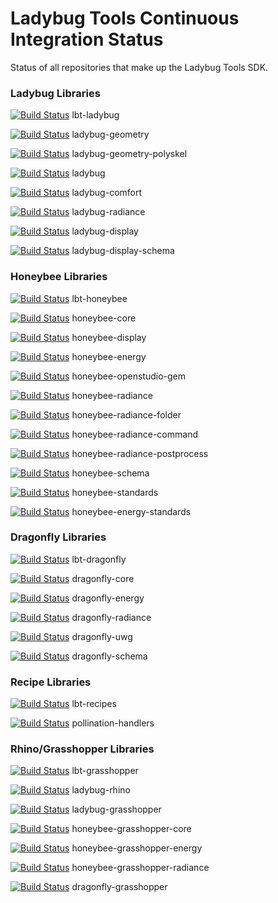 # Ladybug Tools Continuous Integration Status

Status of all repositories that make up the Ladybug Tools SDK.

### Ladybug Libraries

[![Build Status](https://github.com/ladybug-tools/lbt-ladybug/workflows/CI/badge.svg)](https://github.com/ladybug-tools/lbt-ladybug/actions) lbt-ladybug

[![Build Status](https://github.com/ladybug-tools/ladybug-geometry/workflows/CI/badge.svg)](https://github.com/ladybug-tools/ladybug-geometry/actions) ladybug-geometry

[![Build Status](https://github.com/ladybug-tools/ladybug-geometry-polyskel/workflows/CI/badge.svg)](https://github.com/ladybug-tools/ladybug-geometry-polyskel/actions) ladybug-geometry-polyskel

[![Build Status](https://github.com/ladybug-tools/ladybug/workflows/CI/badge.svg)](https://github.com/ladybug-tools/ladybug/actions) ladybug

[![Build Status](https://github.com/ladybug-tools/ladybug-comfort/workflows/CI/badge.svg)](https://github.com/ladybug-tools/ladybug-comfort/actions) ladybug-comfort

[![Build Status](https://github.com/ladybug-tools/ladybug-radiance/workflows/CI/badge.svg)](https://github.com/ladybug-tools/ladybug-radiance/actions) ladybug-radiance

[![Build Status](https://github.com/ladybug-tools/ladybug-display/workflows/CI/badge.svg)](https://github.com/ladybug-tools/ladybug-display/actions) ladybug-display

[![Build Status](https://github.com/ladybug-tools/ladybug-display-schema/workflows/CI/badge.svg)](https://github.com/ladybug-tools/ladybug-display-schema/actions) ladybug-display-schema

### Honeybee Libraries

[![Build Status](https://github.com/ladybug-tools/lbt-honeybee/workflows/CI/badge.svg)](https://github.com/ladybug-tools/lbt-honeybee/actions) lbt-honeybee

[![Build Status](https://github.com/ladybug-tools/honeybee-core/workflows/CI/badge.svg)](https://github.com/ladybug-tools/honeybee-core/actions) honeybee-core

[![Build Status](https://github.com/ladybug-tools/honeybee-display/workflows/CI/badge.svg)](https://github.com/ladybug-tools/honeybee-display/actions) honeybee-display

[![Build Status](https://github.com/ladybug-tools/honeybee-energy/workflows/CI/badge.svg)](https://github.com/ladybug-tools/honeybee-energy/actions) honeybee-energy

[![Build Status](https://github.com/ladybug-tools/honeybee-openstudio-gem/workflows/CI/badge.svg)](https://github.com/ladybug-tools/honeybee-openstudio-gem/actions) honeybee-openstudio-gem

[![Build Status](https://github.com/ladybug-tools/honeybee-radiance/workflows/CI/badge.svg)](https://github.com/ladybug-tools/honeybee-radiance/actions) honeybee-radiance

[![Build Status](https://github.com/ladybug-tools/honeybee-radiance-folder/workflows/CI/badge.svg)](https://github.com/ladybug-tools/honeybee-radiance-folder/actions) honeybee-radiance-folder

[![Build Status](https://github.com/ladybug-tools/honeybee-radiance-command/workflows/CI/badge.svg)](https://github.com/ladybug-tools/honeybee-radiance-command/actions) honeybee-radiance-command

[![Build Status](https://github.com/ladybug-tools/honeybee-radiance-postprocess/workflows/CI/badge.svg)](https://github.com/ladybug-tools/honeybee-radiance-postprocess/actions) honeybee-radiance-postprocess

[![Build Status](https://github.com/ladybug-tools/honeybee-schema/workflows/CI/badge.svg)](https://github.com/ladybug-tools/honeybee-schema/actions) honeybee-schema

[![Build Status](https://github.com/ladybug-tools/honeybee-standards/workflows/CI/badge.svg)](https://github.com/ladybug-tools/honeybee-standards/actions) honeybee-standards

[![Build Status](https://github.com/ladybug-tools/honeybee-energy-standards/workflows/CI/badge.svg)](https://github.com/ladybug-tools/honeybee-energy-standards/actions) honeybee-energy-standards

### Dragonfly Libraries

[![Build Status](https://github.com/ladybug-tools/lbt-dragonfly/workflows/CI/badge.svg)](https://github.com/ladybug-tools/lbt-dragonfly/actions) lbt-dragonfly

[![Build Status](https://github.com/ladybug-tools/dragonfly-core/workflows/CI/badge.svg)](https://github.com/ladybug-tools/dragonfly-core/actions) dragonfly-core

[![Build Status](https://github.com/ladybug-tools/dragonfly-energy/workflows/CI/badge.svg)](https://github.com/ladybug-tools/dragonfly-energy/actions) dragonfly-energy

[![Build Status](https://github.com/ladybug-tools/dragonfly-radiance/workflows/CI/badge.svg)](https://github.com/ladybug-tools/dragonfly-radiance/actions) dragonfly-radiance

[![Build Status](https://github.com/ladybug-tools/dragonfly-uwg/workflows/CI/badge.svg)](https://github.com/ladybug-tools/dragonfly-uwg/actions) dragonfly-uwg

[![Build Status](https://github.com/ladybug-tools/dragonfly-schema/workflows/CI/badge.svg)](https://github.com/ladybug-tools/dragonfly-schema/actions) dragonfly-schema

### Recipe Libraries

[![Build Status](https://github.com/ladybug-tools/lbt-recipes/workflows/CI/badge.svg)](https://github.com/ladybug-tools/lbt-recipes/actions) lbt-recipes

[![Build Status](https://github.com/pollination/handlers-python/workflows/CI/badge.svg)](https://github.com/pollination/handlers-python/actions) pollination-handlers

### Rhino/Grasshopper Libraries

[![Build Status](https://github.com/ladybug-tools/lbt-grasshopper/workflows/CI/badge.svg)](https://github.com/ladybug-tools/lbt-grasshopper/actions) lbt-grasshopper

[![Build Status](https://github.com/ladybug-tools/ladybug-rhino/workflows/CI/badge.svg)](https://github.com/ladybug-tools/ladybug-rhino/actions) ladybug-rhino

[![Build Status](https://github.com/ladybug-tools/ladybug-grasshopper/workflows/CI/badge.svg)](https://github.com/ladybug-tools/ladybug-grasshopper/actions) ladybug-grasshopper

[![Build Status](https://github.com/ladybug-tools/honeybee-grasshopper-core/workflows/CI/badge.svg)](https://github.com/ladybug-tools/honeybee-grasshopper-core/actions) honeybee-grasshopper-core

[![Build Status](https://github.com/ladybug-tools/honeybee-grasshopper-energy/workflows/CI/badge.svg)](https://github.com/ladybug-tools/honeybee-grasshopper-energy/actions) honeybee-grasshopper-energy

[![Build Status](https://github.com/ladybug-tools/honeybee-grasshopper-radiance/workflows/CI/badge.svg)](https://github.com/ladybug-tools/honeybee-grasshopper-radiance/actions) honeybee-grasshopper-radiance

[![Build Status](https://github.com/ladybug-tools/dragonfly-grasshopper/workflows/CI/badge.svg)](https://github.com/ladybug-tools/dragonfly-grasshopper/actions) dragonfly-grasshopper
